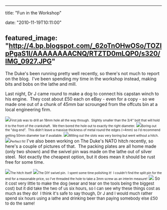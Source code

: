 
---
title: "Fun in the Workshop"

date: "2010-11-19T10:11:00"

featured_image: "http://4.bp.blogspot.com/_62oTnOHwOSo/TOZIpPgaS1I/AAAAAAAACNQ/RTZTD0mLQP0/s320/IMG_0927.JPG"
---


<a href="http://2.bp.blogspot.com/_62oTnOHwOSo/TOZLYiMns8I/AAAAAAAACN0/s_omBaVvXAs/s1600/IMG_0945.JPG"></a>The Duke's been running pretty well recently, so there's not much to report on the blog.  I've been spending my time in the workshop instead, making bits and bobs on the lathe and mill.

Last night, Dr J came round to make a dog to connect his capstan winch to his engine.  They cost about £50 each on eBay - even for a copy - so we made one out of a chunk of 45mm bar scrounged from the offcuts bin at a local engineering firm.

<a href="http://4.bp.blogspot.com/_62oTnOHwOSo/TOZIpPgaS1I/AAAAAAAACNQ/RTZTD0mLQP0/s1600/IMG_0927.JPG"><img src="/images/fun-in-the-workshop-2/IMG_0927.JPG"/></a><span style="font-size: x-small;">First job was to drill an 18mm hole all the way through.  Slightly smaller than the 3/4" bolt that will hold it to the front of the crankshaft.  We then bored the hole out to exactly the right diameter.</span>
<a href="http://4.bp.blogspot.com/_62oTnOHwOSo/TOZIpj3dWjI/AAAAAAAACNU/RkTh-zUAfQw/s1600/IMG_0931.JPG"><img src="/images/fun-in-the-workshop-2/IMG_0931.JPG"/></a><span style="font-size: x-small;">Boring out the "dog end".  This didn't leave a massive thickness of metal round the edges (~4mm) so I'd recommend getting 50mm diameter bar if available.</span>
<a href="http://1.bp.blogspot.com/_62oTnOHwOSo/TOZIqNKZb_I/AAAAAAAACNY/44zhDdKrqwo/s1600/IMG_0937.JPG"><img src="/images/fun-in-the-workshop-2/IMG_0937.JPG"/></a><span style="font-size: x-small;">Milling out the slots was very boring but went without a hitch.</span>
<a href="http://2.bp.blogspot.com/_62oTnOHwOSo/TOZLYiMns8I/AAAAAAAACN0/s_omBaVvXAs/s1600/IMG_0945.JPG"><img src="/images/fun-in-the-workshop-2/IMG_0945.JPG"/></a><span style="font-size: x-small;">Perfect fit!</span>
I've also been working on The Duke's NATO hitch recently, so here's a couple of pictures of that.  The packing plates are all home made (only two shown) and the swivel pin was made on the lathe out of silver steel.  Not exactly the cheapest option, but it does mean it should be rust free for some time.

<a href="http://4.bp.blogspot.com/_62oTnOHwOSo/TOZIq7SsohI/AAAAAAAACNg/pETfJuMh90E/s1600/IMG_0946.JPG"><img src="/images/fun-in-the-workshop-2/IMG_0946.JPG"/></a><span style="font-size: x-small;">The hitch itself</span>
<a href="http://4.bp.blogspot.com/_62oTnOHwOSo/TOZIrdJxhgI/AAAAAAAACNk/XXSpzou_LdE/s1600/IMG_0947.JPG"><img src="/images/fun-in-the-workshop-2/IMG_0947.JPG"/></a><span style="font-size: x-small;">The DIY swivel pin.  I spent some time polishing it!  I couldn't find the split pin for the end for a reasonable price, so I've threaded the hole to take a 3mm screw as an interim measure!</span>
<a href="http://4.bp.blogspot.com/_62oTnOHwOSo/TOZIrlEvh4I/AAAAAAAACNo/cY66iRtubu8/s1600/IMG_0948.JPG"><img src="/images/fun-in-the-workshop-2/IMG_0948.JPG"/></a>
<span style="font-size: small;">So it cost very little to make the dog (wear and tear on the tools being the biggest cost) but it did take the two of us six hours, so I can see why these things cost as much as they do!  I think it's safe to say though, Dr J and I would much rather spend six hours using a lathe and drinking beer than paying somebody else £50 to do the same!</span>
